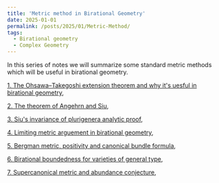 ```yaml
---
title: 'Metric method in Birational Geometry'
date: 2025-01-01
permalink: /posts/2025/01/Metric-Method/
tags:
  - Birational geometry
  - Complex Geometry
---
```


In this series of notes we will summarize some standard metric methods which will be useful in birational geometry.

[1. The Ohsawa–Takegoshi extension theorem and why it's uesful in birational geometry](),

[2. The theorem of Angehrn and Siu](),

[3. Siu's invariance of plurigenera analytic proof](),

[4. Limiting metric arguement in birational geometry](),

[5. Bergman metric, positivity and canonical bundle formula](),

[6. Birational boundedness for varieties of general type](),

[7. Supercanonical metric and abundance conjecture](),
